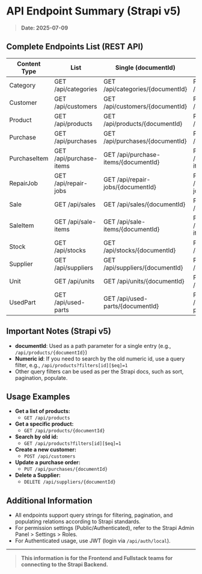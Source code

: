 # API Endpoint Summary (Strapi v5)

> **Date: 2025-07-09**

## Complete Endpoints List (REST API)

| Content Type   | List                | Single (documentId)         | Create            | Update               | Delete               |
|---------------|---------------------|-----------------------------|-------------------|----------------------|----------------------|
| Category      | GET /api/categories | GET /api/categories/{documentId} | POST /api/categories | PUT /api/categories/{documentId} | DELETE /api/categories/{documentId} |
| Customer      | GET /api/customers  | GET /api/customers/{documentId}  | POST /api/customers  | PUT /api/customers/{documentId}  | DELETE /api/customers/{documentId}  |
| Product       | GET /api/products   | GET /api/products/{documentId}   | POST /api/products   | PUT /api/products/{documentId}   | DELETE /api/products/{documentId}   |
| Purchase      | GET /api/purchases  | GET /api/purchases/{documentId}  | POST /api/purchases  | PUT /api/purchases/{documentId}  | DELETE /api/purchases/{documentId}  |
| PurchaseItem  | GET /api/purchase-items | GET /api/purchase-items/{documentId} | POST /api/purchase-items | PUT /api/purchase-items/{documentId} | DELETE /api/purchase-items/{documentId} |
| RepairJob     | GET /api/repair-jobs| GET /api/repair-jobs/{documentId}| POST /api/repair-jobs| PUT /api/repair-jobs/{documentId}| DELETE /api/repair-jobs/{documentId}|
| Sale          | GET /api/sales      | GET /api/sales/{documentId}      | POST /api/sales      | PUT /api/sales/{documentId}      | DELETE /api/sales/{documentId}      |
| SaleItem      | GET /api/sale-items | GET /api/sale-items/{documentId} | POST /api/sale-items | PUT /api/sale-items/{documentId} | DELETE /api/sale-items/{documentId} |
| Stock         | GET /api/stocks     | GET /api/stocks/{documentId}     | POST /api/stocks     | PUT /api/stocks/{documentId}     | DELETE /api/stocks/{documentId}     |
| Supplier      | GET /api/suppliers  | GET /api/suppliers/{documentId}  | POST /api/suppliers  | PUT /api/suppliers/{documentId}  | DELETE /api/suppliers/{documentId}  |
| Unit          | GET /api/units      | GET /api/units/{documentId}      | POST /api/units      | PUT /api/units/{documentId}      | DELETE /api/units/{documentId}      |
| UsedPart      | GET /api/used-parts | GET /api/used-parts/{documentId} | POST /api/used-parts | PUT /api/used-parts/{documentId} | DELETE /api/used-parts/{documentId} |


## Important Notes (Strapi v5)
- **documentId**: Used as a path parameter for a single entry (e.g., `/api/products/{documentId}`)
- **Numeric id**: If you need to search by the old numeric id, use a query filter, e.g., `/api/products?filters[id][$eq]=1`
- Other query filters can be used as per the Strapi docs, such as sort, pagination, populate.

## Usage Examples
- **Get a list of products:**
  - `GET /api/products`
- **Get a specific product:**
  - `GET /api/products/{documentId}`
- **Search by old id:**
  - `GET /api/products?filters[id][$eq]=1`
- **Create a new customer:**
  - `POST /api/customers`
- **Update a purchase order:**
  - `PUT /api/purchases/{documentId}`
- **Delete a Supplier:**
  - `DELETE /api/suppliers/{documentId}`

## Additional Information
- All endpoints support query strings for filtering, pagination, and populating relations according to Strapi standards.
- For permission settings (Public/Authenticated), refer to the Strapi Admin Panel > Settings > Roles.
- For Authenticated usage, use JWT (login via `/api/auth/local`).

---

> **This information is for the Frontend and Fullstack teams for connecting to the Strapi Backend.**
